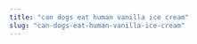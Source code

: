 ```yaml
---
title: "can dogs eat human vanilla ice cream"
slug: "can-dogs-eat-human-vanilla-ice-cream"
---
```


